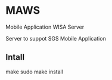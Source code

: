 # MAWS
Mobile Application WISA Server

Server to suppot SGS Mobile Application


Intall
-------

make 
sudo make install

